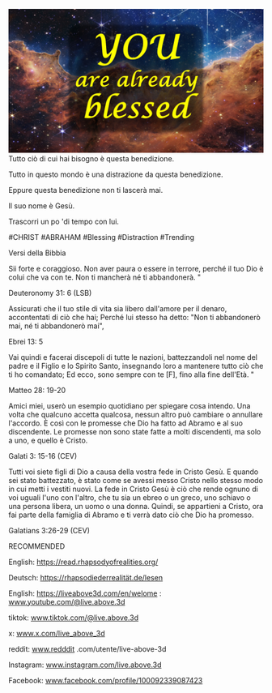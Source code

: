 ![Video cover image](../cover.jpg)
Tutto ciò di cui hai bisogno è questa benedizione.

Tutto in questo mondo è una distrazione da questa benedizione.

Eppure questa benedizione non ti lascerà mai.

Il suo nome è Gesù.

Trascorri un po 'di tempo con lui.


#CHRIST #ABRAHAM #Blessing #Distraction #Trending


Versi della Bibbia

Sii forte e coraggioso. Non aver paura o essere in terrore, perché il tuo Dio è colui che va con te. Non ti mancherà né ti abbandonerà. "

Deuteronomy 31: 6 (LSB)


Assicurati che il tuo stile di vita sia libero dall'amore per il denaro, accontentati di ciò che hai; Perché lui stesso ha detto: "Non ti abbandonerò mai, né ti abbandonerò mai",

Ebrei 13: 5

Vai quindi e facerai discepoli di tutte le nazioni, battezzandoli nel nome del padre e il Figlio e lo Spirito Santo, insegnando loro a mantenere tutto ciò che ti ho comandato; Ed ecco, sono sempre con te [F], fino alla fine dell'Età. "

Matteo 28: 19-20

Amici miei, userò un esempio quotidiano per spiegare cosa intendo. Una volta che qualcuno accetta qualcosa, nessun altro può cambiare o annullare l'accordo. È così con le promesse che Dio ha fatto ad Abramo e al suo discendente. Le promesse non sono state fatte a molti discendenti, ma solo a uno, e quello è Cristo.

Galati 3: 15-16 (CEV)

Tutti voi siete figli di Dio a causa della vostra fede in Cristo Gesù. E quando sei stato battezzato, è stato come se avessi messo Cristo nello stesso modo in cui metti i vestiti nuovi. La fede in Cristo Gesù è ciò che rende ognuno di voi uguali l'uno con l'altro, che tu sia un ebreo o un greco, uno schiavo o una persona libera, un uomo o una donna. Quindi, se appartieni a Cristo, ora fai parte della famiglia di Abramo e ti verrà dato ciò che Dio ha promesso.

Galatians 3:26-29 (CEV)


RECOMMENDED

English: https://read.rhapsodyofrealities.org/

Deutsch: https://rhapsodiederrealität.de/lesen

English: https://liveabove3d.com/en/welome : www.youtube.com/@live.above.3d

tiktok: www.tiktok.com/@live.above.3d


x: www.x.com/live_above_3d

reddit: www.redddit .com/utente/live-above-3d

Instagram: www.instagram.com/live.above.3d

Facebook: www.facebook.com/profile/100092339087423



